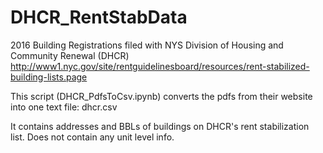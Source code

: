 # DHCR_RentStabData
2016 Building Registrations filed with NYS Division of Housing and Community Renewal (DHCR)
http://www1.nyc.gov/site/rentguidelinesboard/resources/rent-stabilized-building-lists.page

This script (DHCR_PdfsToCsv.ipynb) converts the pdfs from their website into one text file: dhcr.csv

It contains addresses and BBLs of buildings on DHCR's rent stabilization list. Does not contain any unit level info.
